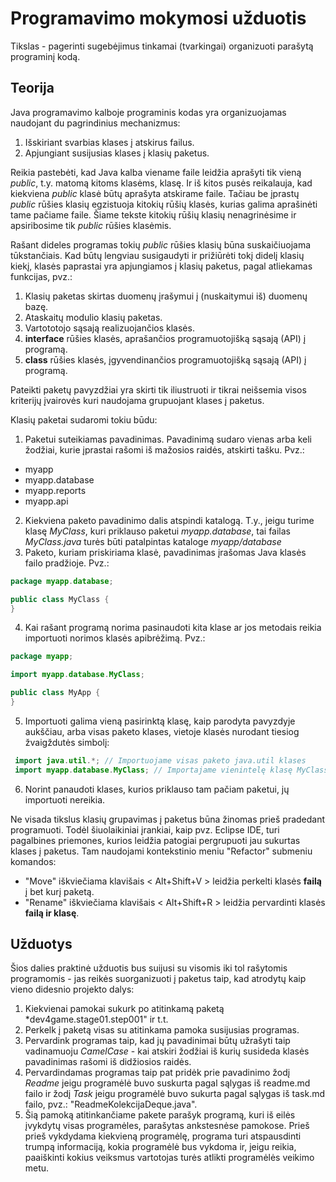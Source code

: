 
Programavimo mokymosi užduotis
========================
Tikslas - pagerinti sugebėjimus tinkamai (tvarkingai) organizuoti parašytą programinį kodą. 

Teorija
-------
Java programavimo kalboje programinis kodas yra organizuojamas naudojant du pagrindinius mechanizmus:

1. Išskiriant svarbias klases į atskirus failus.
2. Apjungiant susijusias klases į klasių paketus.

Reikia pastebėti, kad Java kalba viename faile leidžia aprašyti tik vieną *public*, t.y. matomą kitoms 
klasėms, klasę. Ir iš kitos pusės reikalauja, kad kiekviena *public* klasė būtų aprašyta atskirame
faile. Tačiau be įprastų *public* rūšies klasių egzistuoja kitokių rūšių klasės, kurias galima
aprašinėti tame pačiame faile. Šiame tekste kitokių rūšių klasių nenagrinėsime ir apsiribosime
tik *public* rūšies klasėmis.

Rašant dideles programas tokių *public* rūšies klasių būna suskaičiuojama tūkstančiais.
Kad būtų lengviau susigaudyti ir prižiūrėti tokį didelį klasių kiekį, klasės paprastai
yra apjungiamos į klasių paketus, pagal atliekamas funkcijas, pvz.:

1. Klasių paketas skirtas duomenų įrašymui į (nuskaitymui iš) duomenų bazę.
2. Ataskaitų modulio klasių paketas.
3. Vartototojo sąsają realizuojančios klasės.
4. **interface** rūšies klasės, aprašančios programuotojišką sąsają (API) į programą.
5. **class** rūšies klasės, įgyvendinančios programuotojišką sąsają (API) į programą.

Pateikti paketų pavyzdžiai yra skirti tik iliustruoti ir tikrai neišsemia visos kriterijų įvairovės
kuri naudojama grupuojant klases į paketus.

Klasių paketai sudaromi tokiu būdu:

1. Paketui suteikiamas pavadinimas. Pavadinimą sudaro vienas arba keli žodžiai, kurie įprastai rašomi
iš mažosios raidės, atskirti tašku. Pvz.:
  - myapp
  - myapp.database
  - myapp.reports
  - myapp.api
2. Kiekviena paketo pavadinimo dalis atspindi katalogą. T.y., jeigu turime klasę *MyClass*, kuri priklauso
paketui *myapp.database*, tai failas *MyClass.java* turės būti patalpintas kataloge *myapp/database*
3. Paketo, kuriam priskiriama klasė, pavadinimas įrašomas Java klasės failo pradžioje. Pvz.:
  ```java
  package myapp.database;

  public class MyClass {
  }
  ```  
4. Kai rašant programą norima pasinaudoti kita klase ar jos metodais reikia importuoti norimos
klasės apibrėžimą. Pvz.: 
  ```java
  package myapp;
  
  import myapp.database.MyClass;

  public class MyApp {
  }
  ```
5. Importuoti galima vieną pasirinktą klasę, kaip parodyta pavyzdyje aukščiau, arba visas paketo klases,
vietoje klasės nurodant tiesiog žvaigždutės simbolį:
  ```java
   import java.util.*; // Importuojame visas paketo java.util klases
   import myapp.database.MyClass; // Importajame vienintelę klasę MyClass iš paketo myapp.database
  ```
6. Norint panaudoti klases, kurios priklauso tam pačiam paketui, jų importuoti nereikia.

Ne visada tikslus klasių grupavimas į paketus būna žinomas prieš pradedant programuoti.
Todėl šiuolaikiniai įrankiai, kaip pvz. Eclipse IDE, turi pagalbines priemones, kurios leidžia
patogiai pergrupuoti jau sukurtas klases į paketus. Tam naudojami kontekstinio meniu "Refactor" submeniu
komandos:

- "Move" iškviečiama klavišais < Alt+Shift+V > leidžia perkelti klasės __failą__ į bet kurį paketą.
- "Rename" iškviečiama klavišais < Alt+Shift+R > leidžia pervardinti klasės __failą ir klasę__.

Užduotys
--------
Šios dalies praktinė užduotis bus suijusi su visomis iki tol rašytomis programomis - jas reikės
suorganizuoti į paketus taip, kad atrodytų kaip vieno didesnio projekto dalys:

1. Kiekvienai pamokai sukurk po atitinkamą paketą *dev4game.stage01.step001" ir t.t.
2. Perkelk į paketą visas su atitinkama pamoka susijusias programas.
3. Pervardink programas taip, kad jų pavadinimai būtų užrašyti taip vadinamuoju *CamelCase* - kai
atskiri žodžiai iš kurių susideda klasės pavadinimas rašomi iš didžiosios raidės.
4. Pervardindamas programas taip pat pridėk prie pavadinimo žodį *Readme* jeigu programėlė
buvo suskurta pagal sąlygas iš readme.md failo ir žodį *Task* jeigu programėlė buvo sukurta
pagal sąlygas iš task.md failo, pvz.: "ReadmeKolekcijaDeque.java".
5. Šią pamoką atitinkančiame pakete parašyk programą, kuri iš eilės įvykdytų visas programėles, 
parašytas ankstesnėse pamokose. Prieš prieš vykdydama kiekvieną programėlę, programa
turi atspausdinti trumpą informaciją, kokia programėlė bus vykdoma ir, jeigu reikia, paaiškinti
kokius veiksmus vartotojas turės atlikti programėlės veikimo metu.
